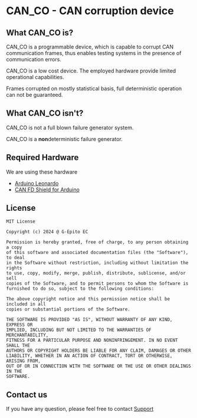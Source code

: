 # CAN_CO - CAN corruption device

## What CAN_CO is?

CAN_CO is a programmable device, which is capable to corrupt CAN communication frames, thus enables testing systems in the presence of communication errors.

CAN_CO is a low cost device. The employed hardware provide limited operational capabilities.

Frames corrupted on mostly statistical basis, full deterministic operation can not be guaranteed.

## What CAN_CO isn't?

CAN_CO is not a full blown failure generator system.

CAN_CO is a **non**deterministic failure generator.


## Required Hardware

We are using these hardware

- [Arduino Leonardo](https://store.arduino.cc/products/arduino-leonardo-with-headers)
- [CAN FD Shield for Arduino](https://www.longan-labs.cc/1030012.html)

## License

```
MIT License

Copyright (c) 2024 @ G-Epito EC

Permission is hereby granted, free of charge, to any person obtaining a copy
of this software and associated documentation files (the "Software"), to deal
in the Software without restriction, including without limitation the rights
to use, copy, modify, merge, publish, distribute, sublicense, and/or sell
copies of the Software, and to permit persons to whom the Software is
furnished to do so, subject to the following conditions:

The above copyright notice and this permission notice shall be included in all
copies or substantial portions of the Software.

THE SOFTWARE IS PROVIDED "AS IS", WITHOUT WARRANTY OF ANY KIND, EXPRESS OR
IMPLIED, INCLUDING BUT NOT LIMITED TO THE WARRANTIES OF MERCHANTABILITY,
FITNESS FOR A PARTICULAR PURPOSE AND NONINFRINGEMENT. IN NO EVENT SHALL THE
AUTHORS OR COPYRIGHT HOLDERS BE LIABLE FOR ANY CLAIM, DAMAGES OR OTHER
LIABILITY, WHETHER IN AN ACTION OF CONTRACT, TORT OR OTHERWISE, ARISING FROM,
OUT OF OR IN CONNECTION WITH THE SOFTWARE OR THE USE OR OTHER DEALINGS IN THE
SOFTWARE.
```

## Contact us

If you have any question, please feel free to contact [Support](can-co@g-epito.hu)

